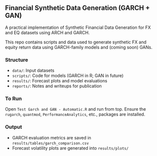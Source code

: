 ## Financial Synthetic Data Generation (GARCH + GAN)

A practical implementation of Synthetic Financial Data Generation for FX and EQ datasets using ARCH and GARCH.

This repo contains scripts and data used to generate synthetic FX and equity return data using GARCH-family models and (coming soon) GANs.

### Structure
- `data/`: Input datasets
- `scripts/`: Code for models (GARCH in R; GAN in future)
- `results/`: Forecast plots and model evaluations
- `reports/`: Notes and writeups for publication

### To Run
Open `Test Garch and GAN - Automatic.R` and run from top. Ensure the `rugarch`, `quantmod`, `PerformanceAnalytics`, etc., packages are installed.

### Output
- GARCH evaluation metrics are saved in `results/tables/garch_comparison.csv`
- Forecast volatility plots are generated into `results/plots/`
